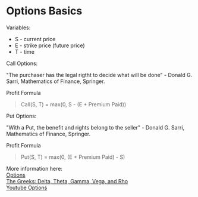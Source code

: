 # Options Basics  

Variables:  
- S - current price  
- E - strike price (future price)  
- T - time 

Call Options:  

"The purchaser has the legal rigtht to decide what will be done" - Donald G. Sarri, Mathematics of Finance, Springer.   

Profit Formula  
> Call(S, T) = max(0, S - (E + Premium Paid))    

Put Options:  

"With a Put, the benefit and rights belong to the seller" - Donald G. Sarri, Mathematics of
Finance, Springer.  

Profit Formula  
> Put(S, T) = max(0, (E + Premium Paid) - S)  

More information here:  
[Options](https://www.investopedia.com/options-basics-tutorial-4583012)  
[The Greeks: Delta, Theta, Gamma, Vega, and Rho](https://www.investopedia.com/terms/g/greeks.asp)  
[Youtube Options](https://www.youtube.com/watch?v=SD7sw0bf1ms)  
